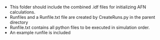 
- This folder should include the combined .idf files for initializing AFN calculations.
- Runfiles and a Runfile.txt file are created by CreateRuns.py in the parent directory
- Runfile.txt contains all python files to be executed in simulation order.
- An example runfile is included
